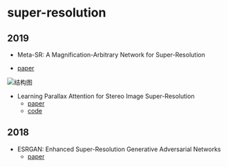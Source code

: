 # super-resolution
## 2019
* Meta-SR: A Magnification-Arbitrary Network for Super-Resolution
+ [paper](https://arxiv.org/pdf/1903.00875.pdf)

![结构图](https://github.com/LongguangWang/PASSRnet/blob/master/Figs/Overview.png)
* Learning Parallax Attention for Stereo Image Super-Resolution
  + [paper](https://arxiv.org/abs/1903.05784)
  + [code](https://github.com/LongguangWang/PASSRnet)
## 2018
* ESRGAN: Enhanced Super-Resolution Generative Adversarial Networks
  + [paper](https://arxiv.org/abs/1809.00219)
  
